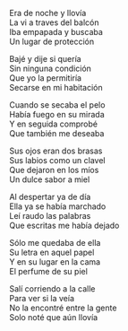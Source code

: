 Era de noche y llovía  
La vi a traves del balcón  
Iba empapada y buscaba  
Un lugar de protección  

Bajé y dije si quería  
Sin ninguna condición  
Que yo la permitiría  
Secarse en mi habitación  

Cuando se secaba el pelo  
Había fuego en su mirada  
Y en seguida comprobé  
Que también me deseaba  

Sus ojos eran dos brasas  
Sus labios como un clavel  
Que dejaron en los míos  
Un dulce sabor a miel  

Al despertar ya de día  
Ella ya se había marchado  
Leí raudo las palabras  
Que escritas me había dejado  

Sólo me quedaba de ella  
Su letra en aquel papel  
Y en su lugar en la cama  
El perfume de su piel  

Salí corriendo a la calle  
Para ver si la veía  
No la encontré entre la gente  
Solo noté que aún llovía  
